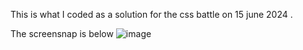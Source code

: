 This is what I coded as a solution for the css battle on 15 june 2024 .

The screensnap is below
![image](https://github.com/akash-panthri/css_battle_15_june_2024/assets/150880382/cf893a14-3484-41c1-9428-ff623f704367)
